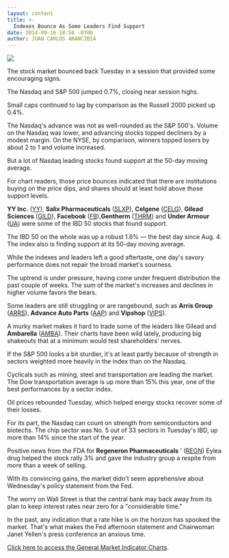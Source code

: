 ```yaml
---
layout: content
title: >-
  Indexes Bounce As Some Leaders Find Support
date: 2014-09-16 18:58 -0700
author: JUAN CARLOS ARANCIBIA
---
```






![](https://www.investors.com/wp-content/uploads/ibd-migrated-images/MPv_140917_635464774853093487.png)









The stock market bounced back Tuesday in a session that provided some encouraging signs.


The Nasdaq and S&P 500 jumped 0.7%, closing near session highs.


Small caps continued to lag by comparison as the Russell 2000 picked up 0.4%.


The Nasdaq's advance was not as well-rounded as the S&P 500's. Volume on the Nasdaq was lower, and advancing stocks topped decliners by a modest margin. On the NYSE, by comparison, winners topped losers by about 2 to 1 and volume increased.


But a lot of Nasdaq leading stocks found support at the 50-day moving average.


For chart readers, those price bounces indicated that there are institutions buying on the price dips, and shares should at least hold above those support levels.


**YY Inc.** ([YY](https://research.investors.com/quote.aspx?symbol=YY)), **Salix Pharmaceuticals** ([SLXP](https://research.investors.com/quote.aspx?symbol=SLXP)), **Celgene** ([CELG](https://research.investors.com/quote.aspx?symbol=CELG)), **Gilead Sciences** ([GILD](https://research.investors.com/quote.aspx?symbol=GILD)), **Facebook** ([FB](https://research.investors.com/quote.aspx?symbol=FB)),**Gentherm** ([THRM](https://research.investors.com/quote.aspx?symbol=THRM)) and **Under Armour** ([UA](https://research.investors.com/quote.aspx?symbol=UA)) were some of the IBD 50 stocks that found support.


The IBD 50 on the whole was up a robust 1.6% — the best day since Aug. 4. The index also is finding support at its 50-day moving average.


While the indexes and leaders left a good aftertaste, one day's savory performance does not repair the broad market's sourness.


The uptrend is under pressure, having come under frequent distribution the past couple of weeks. The sum of the market's increases and declines in higher volume favors the bears.


Some leaders are still struggling or are rangebound, such as **Arris Group** ([ARRS](https://research.investors.com/quote.aspx?symbol=ARRS)), **Advance Auto Parts** ([AAP](https://research.investors.com/quote.aspx?symbol=AAP)) and **Vipshop** ([VIPS](https://research.investors.com/quote.aspx?symbol=VIPS)).


A murky market makes it hard to trade some of the leaders like Gilead and **Ambarella** ([AMBA](https://research.investors.com/quote.aspx?symbol=AMBA)). Their charts have been wild lately, producing big shakeouts that at a minimum would test shareholders' nerves.


If the S&P 500 looks a bit sturdier, it's at least partly because of strength in sectors weighted more heavily in the index than on the Nasdaq.


Cyclicals such as mining, steel and transportation are leading the market. The Dow transportation average is up more than 15% this year, one of the best performances by a sector index.


Oil prices rebounded Tuesday, which helped energy stocks recover some of their losses.


For its part, the Nasdaq can count on strength from semiconductors and biotechs. The chip sector was No. 5 out of 33 sectors in Tuesday's IBD, up more than 14% since the start of the year.


Positive news from the FDA for **Regeneron Pharmaceuticals** ' ([REGN](https://research.investors.com/quote.aspx?symbol=REGN)) Eylea drug helped the stock rally 3% and gave the industry group a respite from more than a week of selling.


With its convincing gains, the market didn't seem apprehensive about Wednesday's policy statement from the Fed.


The worry on Wall Street is that the central bank may back away from its plan to keep interest rates near zero for a "considerable time."


In the past, any indication that a rate hike is on the horizon has spooked the market. That's what makes the Fed afternoon statement and Chairwoman Janet Yellen's press conference an anxious time.


[Click here to access the General Market Indicator Charts](https://www.investors.com/pdf/GMI_091714.pdf).




